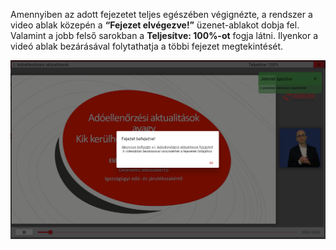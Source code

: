 Amennyiben az adott fejezetet teljes egészében végignézte, a rendszer a video ablak közepén a **“Fejezet elvégezve!”** üzenet-ablakot dobja fel.   
Valamint a jobb felső sarokban a **Teljesítve: 100%-ot** fogja látni. Ilyenkor a videó ablak bezárásával folytathatja a többi fejezet megtekintését.

![alt text](Fejezet_befejezve.png)
